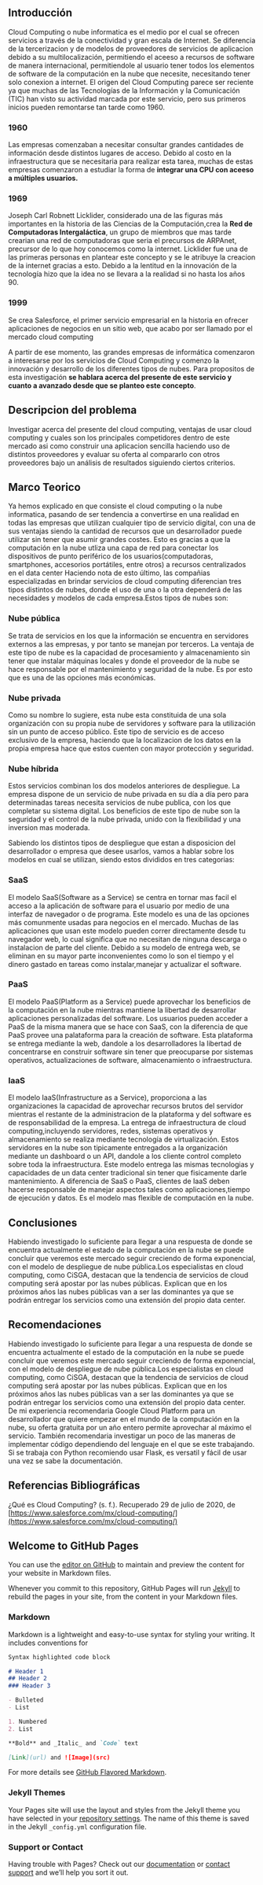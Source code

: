 
## Introducción
Cloud Computing o nube informatica es el medio por el cual se ofrecen servicios a través de la conectividad y gran escala de Internet. Se diferencia de la tercerizacion y de modelos de proveedores de servicios de aplicacion debido a su multilocalización, permitiendo el aceeso a recursos de software de manera internacional, permitiendole al usuario tener todos los elementos de software de la computación en la nube que necesite, necesitando tener solo conexion a internet. El origen del Cloud Computing parece ser reciente ya que muchas de las Tecnologías de la Información y la Comunicación (TIC) han visto su actividad marcada por este servicio, pero sus primeros inicios pueden remontarse tan tarde como 1960.

### 1960
Las empresas comenzaban a necesitar consultar grandes cantidades de información desde distintos lugares de acceso. Debido al costo en la infraestructura que se necesitaria para realizar esta tarea, muchas de estas empresas comenzaron a estudiar la forma de **integrar una CPU con aceeso a múltiples usuarios.**

### 1969
Joseph Carl Robnett Licklider, considerado una de las figuras más importantes en la historia de las Ciencias de la Computación,crea la **Red de Computadoras Intergaláctica**, un grupo de miembros que mas tarde crearian una red de computadoras que seria el precursos de ARPAnet, precursor de lo que hoy conocemos como la internet. Licklider fue una de las primeras personas en plantear este concepto y se le atribuye la creacion de la internet gracias a esto. Debido a la lentitud en la innovación de la tecnología hizo que la idea no se llevara a la realidad si no hasta los años 90.

### 1999
Se crea Salesforce, el primer servicio empresarial en la historia en ofrecer aplicaciones de negocios en un sitio web, que acabo por ser llamado por el mercado cloud computing

A partir de ese momento, las grandes empresas de informática comenzaron a interesarse por los servicios de Cloud Computing y comenzo la innovación y desarrollo de los diferentes tipos de nubes. Para propositos de esta investigación **se hablara acerca del presente de este servicio y cuanto a avanzado desde que se planteo este concepto**.

## Descripcion del problema
Investigar acerca del presente del cloud computing, ventajas de usar cloud computing y cuales son los principales competidores dentro de este mercado asi como construir una aplicacion sencilla haciendo uso de distintos proveedores y evaluar su oferta al compararlo con otros proveedores bajo un análisis de resultados siguiendo ciertos criterios.

## Marco Teorico
Ya hemos explicado en que consiste el cloud computing o la nube informatica, pasando de ser tendencia a convertirse en una realidad en todas las empresas que utilizan cualquier tipo de servicio digital, con una de sus ventajas siendo la cantidad de recursos que un desarrollador puede utilizar sin tener que asumir grandes costes. Esto es gracias a que la computación en la nube utliza una capa de red para conectar los dispositivos de punto periférico de los usuarios(computadoras, smartphones, accesorios portátiles, entre otros) a recursos centralizados en el data center Haciendo nota de esto último, las compañias especializadas en brindar servicios de cloud computing diferencian tres tipos distintos de nubes, donde el uso de una o la otra dependerá de las necesidades y modelos de cada empresa.Estos tipos de nubes son:

### Nube pública
Se trata de servicios en los que la información se encuentra en servidores externos a las empresas, y por tanto se manejan por terceros. La ventaja de este tipo de nube es la capacidad de procesamiento y almacenamiento sin tener que instalar máquinas locales y donde el proveedor de la nube se hace responsable por el mantenimiento y seguridad de la nube. Es por esto que es una de las opciones más económicas.

### Nube privada
Como su nombre lo sugiere, esta nube esta constituida de una sola organización con su propia nube de servidores y software para la utilización sin un punto de acceso público. Este tipo de servicio es de acceso exclusivo de la empresa, haciendo que la localizacion de los datos en la propia empresa hace que estos cuenten con mayor protección y seguridad.

### Nube híbrida
Estos servicios combinan los dos modelos anteriores de despliegue. La empresa dispone de un servicio de nube privada en su día a día pero para determinadas tareas necesita servicios de nube publica, con los que completar su sistema digital. Los beneficios de este tipo de nube son la seguridad y el control de la nube privada, unido con la flexibilidad y una inversion mas moderada.

Sabiendo los distintos tipos de despliegue que estan a disposicion del desarrollador o empresa que desee usarlos, vamos a hablar sobre los modelos en cual se utilizan, siendo estos divididos en tres categorias:

### SaaS
El modelo SaaS(Software as a Service) se centra en tornar mas facil el acceso a la aplicación de software para el usuario por medio de una interfaz de navegador o de programa. Este modelo es una de las opciones más comunmente usadas para negocios en el mercado. Muchas de las aplicaciones que usan este modelo pueden correr directamente desde tu navegador web, lo cual significa que no necesitan de ninguna descarga o instalacion de parte del cliente. Debido a su modelo de entrega web, se eliminan en su mayor parte inconvenientes como lo son el tiempo y el dinero gastado en tareas como instalar,manejar y actualizar el software.

### PaaS
El modelo PaaS(Platform as a Service) puede aprovechar los beneficios de la computación en la nube mientras mantiene la libertad de desarrollar aplicaciones personalizadas del software. Los usuarios pueden acceder a PaaS de la misma manera que se hace con SaaS, con la diferencia de que PaaS provee una palataforma para la creación de software. Esta plataforma se entrega mediante la web, dandole a los desarrolladores la libertad de concentrarse en construir software sin tener que preocuparse por sistemas operativos, actualizaciones de software, almacenamiento o infraestructura.

### IaaS
El modelo IaaS(Infrastructure as a Service), proporciona a las organizaciones la capacidad de aprovechar recursos brutos del servidor mientras el restante de la administracion de la plataforma y del software es de responsabilidad de la empresa. La entrega de infraestructura de cloud computing,incluyendo servidores, redes, sistemas operativos y almacenamiento se realiza mediante tecnología de virtualización. Estos servidores en la nube son tipicamente entregados a la organización mediante un dashboard o un API, dandole a los cliente control completo sobre toda la infraestructura. Este modelo entrega las mismas tecnologias y capacidades de un data center tradicional sin tener que fisicamente darle mantenimiento. A diferencia de SaaS o PaaS, clientes de IaaS deben hacerse responsable de manejar aspectos tales como aplicaciones,tiempo de ejecución y datos. Es el modelo mas flexible de computación en la nube.

## Conclusiones
Habiendo investigado lo suficiente para llegar a una respuesta de donde se encuentra actualmente el estado de la computación en la nube se puede concluir que veremos este mercado seguir creciendo de forma exponencial, con el modelo de despliegue de nube pública.Los especialistas en cloud computing, como CiSGA, destacan que la tendencia de servicios de cloud computing será apostar por las nubes públicas. Explican que en los próximos años las nubes públicas van a ser las dominantes ya que se podrán entregar los servicios como una extensión del propio data center.

## Recomendaciones
Habiendo investigado lo suficiente para llegar a una respuesta de donde se encuentra actualmente el estado de la computación en la nube se puede concluir que veremos este mercado seguir creciendo de forma exponencial, con el modelo de despliegue de nube pública.Los especialistas en cloud computing, como CiSGA, destacan que la tendencia de servicios de cloud computing será apostar por las nubes públicas. Explican que en los próximos años las nubes públicas van a ser las dominantes ya que se podrán entregar los servicios como una extensión del propio data center.
De mi experiencia recomendaria Google Cloud Platform para un desarrollador que quiere empezar en el mundo de la computación en la nube, su oferta gratuita por un año entero permite aprovechar al máximo el servicio. También recomendaria investigar un poco de las maneras de implementar código dependiendo del lenguaje en el que se este trabajando. Si se trabaja con Python recomiendo usar Flask, es versatil y fácil de usar una vez se sabe la documentación.


## Referencias Bibliográficas
¿Qué es Cloud Computing? (s. f.). Recuperado 29 de julio de 2020, de [https://www.salesforce.com/mx/cloud-computing/](https://www.salesforce.com/mx/cloud-computing/)



## Welcome to GitHub Pages

You can use the [editor on GitHub](https://github.com/JoseJ1806/Cloud-Computing/edit/master/README.md) to maintain and preview the content for your website in Markdown files.

Whenever you commit to this repository, GitHub Pages will run [Jekyll](https://jekyllrb.com/) to rebuild the pages in your site, from the content in your Markdown files.

### Markdown

Markdown is a lightweight and easy-to-use syntax for styling your writing. It includes conventions for

```markdown
Syntax highlighted code block

# Header 1
## Header 2
### Header 3

- Bulleted
- List

1. Numbered
2. List

**Bold** and _Italic_ and `Code` text

[Link](url) and ![Image](src)
```

For more details see [GitHub Flavored Markdown](https://guides.github.com/features/mastering-markdown/).

### Jekyll Themes

Your Pages site will use the layout and styles from the Jekyll theme you have selected in your [repository settings](https://github.com/JoseJ1806/Cloud-Computing/settings). The name of this theme is saved in the Jekyll `_config.yml` configuration file.

### Support or Contact

Having trouble with Pages? Check out our [documentation](https://help.github.com/categories/github-pages-basics/) or [contact support](https://github.com/contact) and we’ll help you sort it out.
